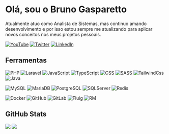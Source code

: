 # Olá, sou o Bruno Gasparetto

Atualmente atuo como Analista de Sistemas, mas continuo amando desenvolvimento e por isso estou sempre me atualizando para aplicar novos conceitos nos meus projetos pessoais.

[![YouTube](https://img.shields.io/badge/YouTube-000000?style=for-the-badge&logo=youtube&logoColor=white)](https://www.youtube.com/@BrunoGasparetto) [![Twitter](https://img.shields.io/badge/X%2FTwitter-000000?style=for-the-badge&logo=X&logoColor=white)](https://twitter.com/brunoguntz) [![LinkedIn](https://img.shields.io/badge/LinkedIn-000000?style=for-the-badge)](https://www.linkedin.com/in/brunogasparetto)

## Ferramentas

![PHP](https://img.shields.io/badge/PHP-7a86b8?style=flat&logo=PHP&logoColor=white)
![Laravel](https://img.shields.io/badge/Laravel-ff3326?style=flat&logo=Laravel&logoColor=white)
![JavaScript](https://img.shields.io/badge/JS-F7DF1E?style=flat&logo=javascript&logoColor=white)
![TypeScript](https://img.shields.io/badge/TypeScript-3179c6?style=flat&logo=TypeScript&logoColor=white)
![CSS](https://img.shields.io/badge/CSS-379ad6?style=flat&logo=csswizardry&logoColor=white)
![SASS](https://img.shields.io/badge/SASS-ce6b9c?style=flat&logo=sass&logoColor=white)
![TailwindCss](https://img.shields.io/badge/TailwindCss-38bdf8?style=flat&logo=tailwindcss&logoColor=white)
![Java](https://img.shields.io/badge/Java-e97104?style=plastic&logo=OpenJDK&logoColor=white)

![MySQL](https://img.shields.io/badge/MySQL-3e6e93?style=flat&logo=MySQL&logoColor=white)
![MariaDB](https://img.shields.io/badge/MariaDB-ba7257?style=flat&logo=MariaDB&logoColor=white)
![PostgreSQL](https://img.shields.io/badge/PostgreSQL-336791?style=flat&logo=Postgresql&logoColor=white)
![SQLServer](https://img.shields.io/badge/SQLServer-0078d4?style=flat&logo=microsoft&logoColor=white)
![Redis](https://img.shields.io/badge/Redis-c83632?style=flat&logo=redis&logoColor=white)

![Docker](https://img.shields.io/badge/Docker-119fed?style=flat&logo=docker&logoColor=white)
![GitHub](https://img.shields.io/badge/GitHub-080808?style=flat&logo=github&logoColor=white)
![GitLab](https://img.shields.io/badge/GitLab-e34930?style=flat&logo=gitlab&logoColor=white)
![Fluig](https://img.shields.io/badge/Fluig-ffcc10?style=flat&logo=totvs&logoColor=white)
![RM](https://img.shields.io/badge/RM-0199be?style=flat&logo=totvs&logoColor=white)

## GitHub Stats

![](https://github-readme-stats.vercel.app/api/top-langs/?username=brunogasparetto&theme=dracula&hide_border=false&include_all_commits=true&count_private=true&layout=compact)
![](https://github-readme-stats.vercel.app/api?username=brunogasparetto&theme=dracula&hide_border=false&include_all_commits=true&count_private=true) 
